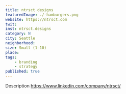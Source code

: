 ```yaml
---
title: ntrsct designs
featuredImage: ./-hamburgers.png
website: https://ntrsct.com
twit: 
inst: ntrsct.designs
category: N
city: Seattle
neighborhood:
size: Small (1-10)
place: 
tags:
    - branding
    - strategy
published: true
---
```


Description
https://www.linkedin.com/company/ntrsct/




